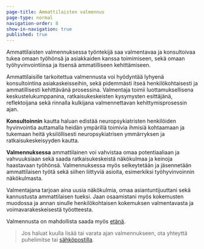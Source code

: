 ```yaml
---
page-title: Ammattilaisten valmennus
page-type: normal
navigation-order: 8
show-in-navigation: true
published: true
---
```

Ammattilaisten valmennuksessa työntekijä saa valmentavaa ja konsultoivaa tukea omaan työhönsä ja asiakkaiden kanssa toimimiseen, sekä omaan työhyvinvointiinsa ja itsensä ammatilliseen kehittämiseen. 

Ammattilaisille tarkoitettua valmennusta voi hyödyntää lyhyenä konsultointina asiakaskeisseihin, sekä pidemmästi itseä henkilökohtaisesti ja ammatillisesti kehittävänä prosessina. Valmentaja toimii luottamuksellisena keskustelukumppanina, ratkaisukeskeisten kysymysten esittäjänä, reflektoijana sekä rinnalla kulkijana valmennettavan kehittymisprosessin ajan.

**Konsultoinnin** kautta haluan edistää neuropsykiatristen henkilöiden hyvinvointia auttamalla heidän ympärillä toimivia ihmisiä kohtaamaan ja tukemaan heitä yksilöllisesti neuropsykiatrisen ymmärryksen ja ratkaisukeskeisyyden kautta.

**Valmennuksessa** ammattilainen voi vahvistaa omaa potentiaaliaan ja vahvuuksiaan sekä saada ratkaisukeskeistä näkökulmaa ja keinoja haastavaan työhönsä. Valmennuksessa myös selkeytetään ja jäsennetään ammattilaisen työtä sekä siihen liittyviä asioita, esimerkiksi työhyvinvoinnin näkökulmasta.

Valmentajana tarjoan aina uusia näkökulmia, omaa asiantuntijuuttani sekä kannustusta ammattilaisen tueksi. Jaan osaamistani myös kokemusten muodossa ja annan sinulle henkilökohtaisen kokemuksen valmentavasta ja voimavarakeskeisestä työotteesta.

Valmennusta on mahdollista saada myös [etänä](/etavalmennus).

> Jos haluat kuulla lisää tai varata ajan valmennukseen, ota yhteyttä puhelimitse tai [sähköpostilla](/ota-yhteytta).
